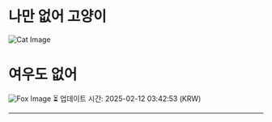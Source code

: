 
# 나만 없어 고양이

![Cat Image](https://cdn2.thecatapi.com/images/3eo.jpg)

# 여우도 없어
![Fox Image](https://randomfox.ca/images/101.jpg)
⏳ 업데이트 시간: 2025-02-12 03:42:53 (KRW)

---
